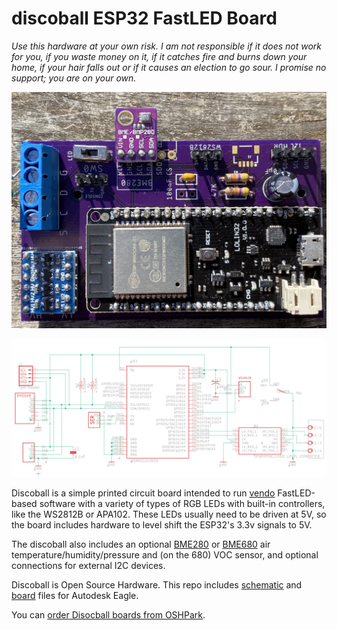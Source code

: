 # discoball ESP32 FastLED Board

*Use this hardware at your own risk. I am not responsible if it does not work for you, if you waste money on it, if it catches fire and burns down your home, if your hair falls out or if it causes an election to go sour. I promise no support; you are on your own.*

![Discoball](docs/img/discoball-v2-front.jpg) 

![schematic](docs/img/schematic-v2.1.png)

Discoball is a simple printed circuit board intended to run [vendo](https://github.com/romkey/vendo) FastLED-based software with a variety of types of RGB LEDs with built-in controllers, like the WS2812B or APA102. These LEDs usually need to be driven at 5V, so the board includes hardware to level shift the ESP32's 3.3v signals to 5V.

The discoball also includes an optional [BME280](https://www.bosch-sensortec.com/bst/products/all_products/bme280) or [BME680](https://www.bosch-sensortec.com/bst/products/all_products/bme680) air temperature/humidity/pressure and (on the 680) VOC sensor, and optional connections for external I2C devices.

Discoball is Open Source Hardware. This repo includes [schematic](eagle/discoball-v2.sch) and [board](eagle/discoball-v2.brd) files for Autodesk Eagle.

You can [order Disocball boards from OSHPark](https://oshpark.com/shared_projects/Rrn2Y8C1).



